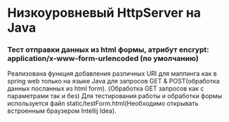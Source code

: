 # Низкоуровневый HttpServer на Java

### Тест отправки данных из html формы, атрибут encrypt: application/x-www-form-urlencoded (по умолчанию)

Реализована функция добавления различных URI для маппинга как в spring web только на языке Java для запросов GET & POST(обработка данных посланных из html form).
(Обработка GET запросов как с параметрами так и без)
Для тестирования работы и обработки формы используется файл static/testForm.html(Необходимо открывать встроенным браузером Intellij Idea).


